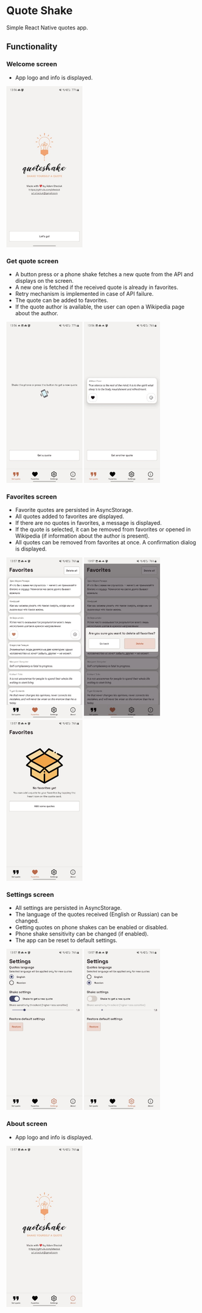 # Quote Shake

Simple React Native quotes app.

## Functionality

### Welcome screen

- App logo and info is displayed.

<img src="./screenshots/Screenshot_Welcome.jpg" width="200" />

### Get quote screen

- A button press or a phone shake fetches a new quote from the API and displays on the screen.
- A new one is fetched if the received quote is already in favorites.
- Retry mechanism is implemented in case of API failure.
- The quote can be added to favorites.
- If the quote author is available, the user can open a Wikipedia page about the author.

<p float="left">
  <img src="./screenshots/Screenshot_Quote_empty.jpg" width="200" />
  <img src="./screenshots/Screenshot_Quote.jpg" width="200" />
</p>

### Favorites screen

- Favorite quotes are persisted in AsyncStorage.
- All quotes added to favorites are displayed.
- If there are no quotes in favorites, a message is displayed.
- If the quote is selected, it can be removed from favorites or opened in Wikipedia (if information about the author is present).
- All quotes can be removed from favorites at once. A confirmation dialog is displayed.

<p float="left">
  <img src="./screenshots/Screenshot_Favorites.jpg" width="200" />
  <img src="./screenshots/Screenshot_Favorites_confirmation.jpg" width="200" />
  <img src="./screenshots/Screenshot_Favorites_empty.jpg" width="200" />
</p>

### Settings screen

- All settings are persisted in AsyncStorage.
- The language of the quotes received (English or Russian) can be changed.
- Getting quotes on phone shakes can be enabled or disabled.
- Phone shake sensitivity can be changed (if enabled).
- The app can be reset to default settings.

<p float="left">
  <img src="./screenshots/Screenshot_Settings.jpg" width="200" />
  <img src="./screenshots/Screenshot_Settings_shake-disabled.jpg" width="200" />
</p>

### About screen

- App logo and info is displayed.

<img src="./screenshots/Screenshot_About.jpg" width="200" />

